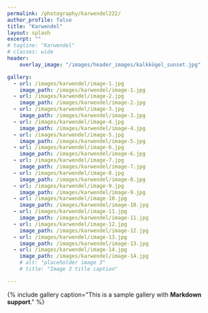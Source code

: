 ```yaml
---
permalink: /photography/karwendel222/
author_profile: false
title: "Karwendel"
layout: splash
excerpt: ""
# tagline: "Karwendel"
# classes: wide
header: 
    overlay_image: "/images/header_images/kalkkögel_sunset.jpg"

gallery:
  - url: /images/karwendel/image-1.jpg
    image_path: /images/karwendel/image-1.jpg
  - url: /images/karwendel/image-2.jpg
    image_path: /images/karwendel/image-2.jpg
  - url: /images/karwendel/image-3.jpg
    image_path: /images/karwendel/image-3.jpg
  - url: /images/karwendel/image-4.jpg
    image_path: /images/karwendel/image-4.jpg
  - url: /images/karwendel/image-5.jpg
    image_path: /images/karwendel/image-5.jpg
  - url: /images/karwendel/image-6.jpg
    image_path: /images/karwendel/image-6.jpg
  - url: /images/karwendel/image-7.jpg
    image_path: /images/karwendel/image-7.jpg
  - url: /images/karwendel/image-8.jpg
    image_path: /images/karwendel/image-8.jpg
  - url: /images/karwendel/image-9.jpg
    image_path: /images/karwendel/image-9.jpg
  - url: /images/karwendel/image-10.jpg
    image_path: /images/karwendel/image-10.jpg
  - url: /images/karwendel/image-11.jpg
    image_path: /images/karwendel/image-11.jpg
  - url: /images/karwendel/image-12.jpg
    image_path: /images/karwendel/image-12.jpg
  - url: /images/karwendel/image-13.jpg
    image_path: /images/karwendel/image-13.jpg
  - url: /images/karwendel/image-14.jpg
    image_path: /images/karwendel/image-14.jpg
    # alt: "placeholder image 3"
    # title: "Image 3 title caption"

---
```


{% include gallery caption="This is a sample gallery with **Markdown support**." %}